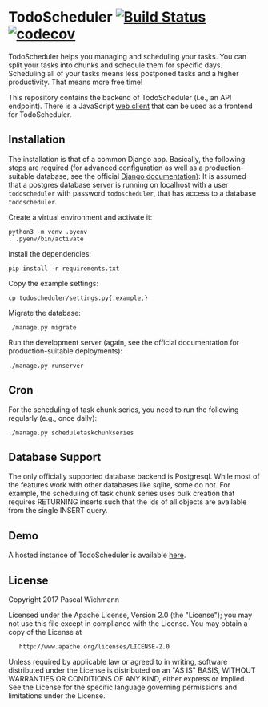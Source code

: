 TodoScheduler [![Build Status](https://travis-ci.org/wichmannpas/todoscheduler.svg?branch=master)](https://travis-ci.org/wichmannpas/todoscheduler) [![codecov](https://codecov.io/gh/wichmannpas/todoscheduler/branch/master/graph/badge.svg)](https://codecov.io/gh/wichmannpas/todoscheduler)
================================================================================================================================================================================================================================================================================================

TodoScheduler helps you managing and scheduling your tasks. You can split your tasks into chunks and schedule them for specific days.
Scheduling all of your tasks means less postponed tasks and a higher productivity. That means more free time!

This repository contains the backend of TodoScheduler (i.e., an API endpoint).
There is a JavaScript [web client](https://github.com/wichmannpas/todoscheduler-webclient) that can be used as a frontend for TodoScheduler.

Installation
------------

The installation is that of a common Django app. Basically, the following steps are required (for advanced configuration as well as a production-suitable database, see the official [Django documentation](https://docs.djangoproject.com/)):
It is assumed that a postgres database server is running on localhost with a user `todoscheduler` with password `todoscheduler`, that has access to a database `todoscheduler`.

Create a virtual environment and activate it:

```
python3 -m venv .pyenv
. .pyenv/bin/activate
```

Install the dependencies:

```
pip install -r requirements.txt
```

Copy the example settings:

```
cp todoscheduler/settings.py{.example,}
```

Migrate the database:

```
./manage.py migrate
```

Run the development server (again, see the official documentation for production-suitable deployments):

```
./manage.py runserver
```

Cron
----

For the scheduling of task chunk series, you need to run the following regularly (e.g., once daily):

```
./manage.py scheduletaskchunkseries
```

Database Support
----------------

The only officially supported database backend is Postgresql.
While most of the features work with other databases like sqlite, some do not.
For example, the scheduling of task chunk series uses bulk creation that requires RETURNING inserts such that the ids of all objects are available from the single INSERT query.

Demo
----

A hosted instance of TodoScheduler is available [here](https://todoscheduler.org).

License
-------

Copyright 2017 Pascal Wichmann

   Licensed under the Apache License, Version 2.0 (the "License");
   you may not use this file except in compliance with the License.
   You may obtain a copy of the License at

       http://www.apache.org/licenses/LICENSE-2.0

   Unless required by applicable law or agreed to in writing, software
   distributed under the License is distributed on an "AS IS" BASIS,
   WITHOUT WARRANTIES OR CONDITIONS OF ANY KIND, either express or implied.
   See the License for the specific language governing permissions and
   limitations under the License.
